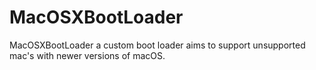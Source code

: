 # MacOSXBootLoader
MacOSXBootLoader a custom boot loader aims to support unsupported mac's with newer versions of macOS.
